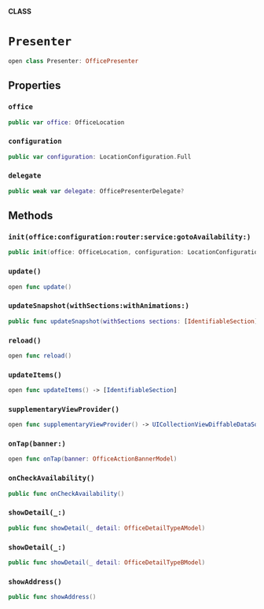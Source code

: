 **CLASS**

# `Presenter`

```swift
open class Presenter: OfficePresenter
```

## Properties
### `office`

```swift
public var office: OfficeLocation
```

### `configuration`

```swift
public var configuration: LocationConfiguration.Full
```

### `delegate`

```swift
public weak var delegate: OfficePresenterDelegate?
```

## Methods
### `init(office:configuration:router:service:gotoAvailability:)`

```swift
public init(office: OfficeLocation, configuration: LocationConfiguration.Full, router: OfficeRouter, service: LocationService, gotoAvailability: Bool = false)
```

### `update()`

```swift
open func update()
```

### `updateSnapshot(withSections:withAnimations:)`

```swift
public func updateSnapshot(withSections sections: [IdentifiableSection], withAnimations: Bool = true)
```

### `reload()`

```swift
open func reload()
```

### `updateItems()`

```swift
open func updateItems() -> [IdentifiableSection]
```

### `supplementaryViewProvider()`

```swift
open func supplementaryViewProvider() -> UICollectionViewDiffableDataSource<IdentifiableSection, IdentifiableItem>.SupplementaryViewProvider?
```

### `onTap(banner:)`

```swift
open func onTap(banner: OfficeActionBannerModel)
```

### `onCheckAvailability()`

```swift
public func onCheckAvailability()
```

### `showDetail(_:)`

```swift
public func showDetail(_ detail: OfficeDetailTypeAModel)
```

### `showDetail(_:)`

```swift
public func showDetail(_ detail: OfficeDetailTypeBModel)
```

### `showAddress()`

```swift
public func showAddress()
```
